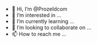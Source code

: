 - 👋 Hi, I’m @ProzeIdcom
- 👀 I’m interested in ...
- 🌱 I’m currently learning ...
- 💞️ I’m looking to collaborate on ...
- 📫 How to reach me ...

<!---
ProzeIdc.om/ProzeIdcom is a ✨ special ✨ repository because its `README.md` (this file) appears on your GitHub profile.
You can click the Preview link to take a look at your changes.
--->
